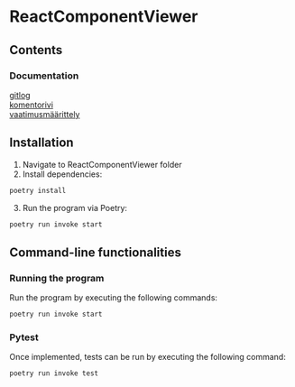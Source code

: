  # ReactComponentViewer
 ## Contents
 ### Documentation</br>
 [gitlog](https://github.com/ni-eminen/ReactComponentViewer/blob/main/viikko1/gitlog.txt)</br>
 [komentorivi](https://github.com/ni-eminen/ReactComponentViewer/blob/main/viikko1/komentorivi.txt)</br>
 [vaatimusmäärittely](https://github.com/ni-eminen/ReactComponentViewer/blob/main/viikko2/vaatimusmaarittely.md)</br>
  
 ## Installation
 1. Navigate to ReactComponentViewer folder
 2. Install dependencies:
 
 ```bash
 poetry install
 ```
 3. Run the program via Poetry:
 
 ```bash
 poetry run invoke start
 ```
 ## Command-line functionalities
 
 ### Running the program
 
 Run the program by executing the following commands:
 
 ```bash
 poetry run invoke start
 ```
 
 ### Pytest
 
 Once implemented, tests can be run by executing the following command:
 
 ```bash
 poetry run invoke test
 ```

